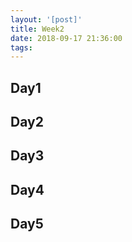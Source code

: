 ```yaml
---
layout: '[post]'
title: Week2
date: 2018-09-17 21:36:00
tags:
---
```


## Day1
## Day2
## Day3
## Day4
## Day5
